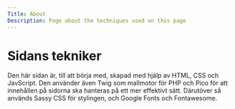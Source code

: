 ```yaml
---
Title: About
Description: Page about the techniques used on this page
---
```


Sidans tekniker
==================

Den här sidan är, till att börja med, skapad med hjälp av HTML, CSS och JavScript. Den använder
även Twig som mallmotor för PHP och Pico för att innehållen på sidorna ska hanteras på ett mer
effektivt sätt. Därutöver så används Sassy CSS för stylingen, och Google Fonts och Fontawesome.
